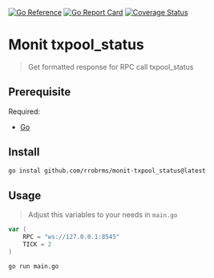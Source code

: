 [![Go Reference](https://pkg.go.dev/badge/github.com/rrobrms/monit-txpool_status.svg)](https://pkg.go.dev/github.com/rrobrms/monit-txpool_status)
[![Go Report Card](https://goreportcard.com/badge/github.com/rrobrms/monit-txpool_status)](https://goreportcard.com/report/github.com/rrobrms/monit-txpool_status)
[![Coverage Status](https://coveralls.io/repos/github/rrobrms/monit-txpool_status/badge.svg?branch=master)](https://coveralls.io/github/rrobrms/monit-txpool_status?branch=master)

# Monit txpool_status

> Get formatted response for RPC call txpool_status

## Prerequisite
Required:
- [Go](https://go.dev/doc/install)

## Install

```sh
go instal github.com/rrobrms/monit-txpool_status@latest
```

## Usage

> Adjust this variables to your needs in `main.go`
```go
var (
	RPC = "ws://127.0.0.1:8545"
	TICK = 2
)
```

```sh
go run main.go
```
